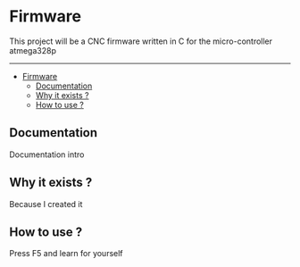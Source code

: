 # Firmware

This project will be a CNC firmware written in C for the micro-controller atmega328p

------
- [Firmware](#firmware)
  - [Documentation](#documentation)
  - [Why it exists ?](#why-it-exists-)
  - [How to use ?](#how-to-use-)

## Documentation

Documentation intro

## Why it exists ?

Because I created it

## How to use ?

Press F5 and learn for yourself
